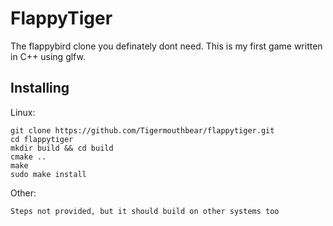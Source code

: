 # FlappyTiger
The flappybird clone you definately dont need. This is my first game written in C++ using glfw.

## Installing
Linux:
```
git clone https://github.com/Tigermouthbear/flappytiger.git
cd flappytiger
mkdir build && cd build
cmake ..
make
sudo make install
```
Other:
```
Steps not provided, but it should build on other systems too
```
